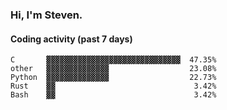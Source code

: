 ### Hi, I'm Steven.

#### Coding activity (past 7 days)
```
C       ▓▓▓▓▓▓▓▓▓▓▓▓▓▓▓▓▓▓▓▓▓▓▓▓▓▓▓▓▓▓  47.35%
other   ▓▓▓▓▓▓▓▓▓▓▓▓▓▓                  23.08%
Python  ▓▓▓▓▓▓▓▓▓▓▓▓▓▓                  22.73%
Rust    ▓▓                               3.42%
Bash    ▓▓                               3.42%
```

